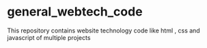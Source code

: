 # general_webtech_code
This repository contains website technology code like html , css and javascript of multiple projects
